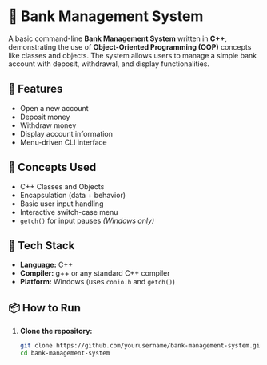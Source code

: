 # 🏦 Bank Management System

A basic command-line **Bank Management System** written in **C++**, demonstrating the use of **Object-Oriented Programming (OOP)** concepts like classes and objects. The system allows users to manage a simple bank account with deposit, withdrawal, and display functionalities.

## 🚀 Features

- Open a new account
- Deposit money
- Withdraw money
- Display account information
- Menu-driven CLI interface

## 🧠 Concepts Used

- C++ Classes and Objects
- Encapsulation (data + behavior)
- Basic user input handling
- Interactive switch-case menu
- `getch()` for input pauses *(Windows only)*

## 🧱 Tech Stack

- **Language:** C++
- **Compiler:** g++ or any standard C++ compiler
- **Platform:** Windows (uses `conio.h` and `getch()`)

## 📦 How to Run

1. **Clone the repository:**

   ```bash
   git clone https://github.com/yourusername/bank-management-system.git
   cd bank-management-system

